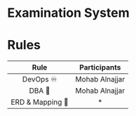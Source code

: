 # Examination System
# Rules
|     Rule      |  Participants  |
|:-------------:|:--------------:|
|  DevOps ♾️   | Mohab Alnajjar |
|    DBA 👤  | Mohab Alnajjar |
| ERD & Mapping 📐 | * |
